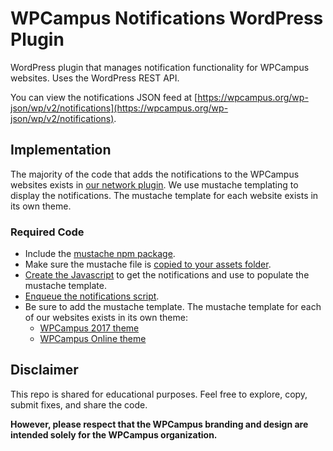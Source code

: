 # WPCampus Notifications WordPress Plugin

WordPress plugin that manages notification functionality for WPCampus websites. Uses the WordPress REST API.

You can view the notifications JSON feed at [https://wpcampus.org/wp-json/wp/v2/notifications](https://wpcampus.org/wp-json/wp/v2/notifications).

## Implementation

The majority of the code that adds the notifications to the WPCampus websites exists in [our network plugin](https://github.com/wpcampus/wpcampus-network-plugin). We use mustache templating to display the notifications. The mustache template for each website exists in its own theme.

### Required Code

* Include the [mustache npm package](https://github.com/wpcampus/wpcampus-network-plugin/blob/master/package.json#L25).
* Make sure the mustache file is [copied to your assets folder](https://github.com/wpcampus/wpcampus-network-plugin/blob/master/gulpfile.js#L38-L39).
* [Create the Javascript](https://github.com/wpcampus/wpcampus-network-plugin/blob/master/assets/js/wpcampus-notifications.js) to get the notifications and use to populate the mustache template.
* [Enqueue the notifications script](https://github.com/wpcampus/wpcampus-network-plugin/blob/master/wpcampus-network.php#L233-L237).
* Be sure to add the mustache template. The mustache template for each of our websites exists in its own theme:
  * [WPCampus 2017 theme](https://github.com/wpcampus/wpcampus-2017-theme/blob/master/partials/notifications.html)
  * [WPCampus Online theme](https://github.com/wpcampus/wpcampus-online-theme/blob/master/partials/notifications.html)
  
## Disclaimer

This repo is shared for educational purposes. Feel free to explore, copy, submit fixes, and share the code.

**However, please respect that the WPCampus branding and design are intended solely for the WPCampus organization.**
